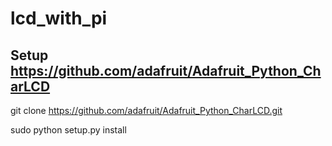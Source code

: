 # lcd_with_pi

## Setup https://github.com/adafruit/Adafruit_Python_CharLCD

git clone https://github.com/adafruit/Adafruit_Python_CharLCD.git

sudo python setup.py install
